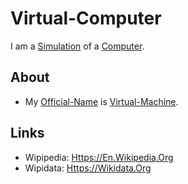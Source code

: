 # Virtual-Computer

I am a [Simulation](600106.md) of a [Computer](20000003.md).

## About

- My [Official-Name](611003.md) is [Virtual-Machine](2000261.md).

## Links

- Wipipedia: [Https://En.Wikipedia.Org](https://en.wikipedia.org/wiki/Virtual_machine)
- Wipidata: [Https://Wikidata.Org](https://wikidata.org/wiki/Q192726)
